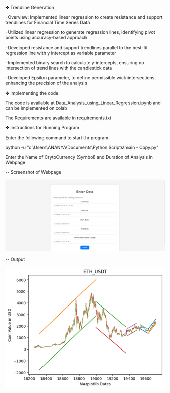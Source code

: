 ✤ Trendline Generation

· Overview: Implemented linear regression to create resistance and support trendlines for Financial Time Series Data

· Utilized linear regression to generate regression lines, identifying pivot points using accuracy-based approach

· Developed resistance and support trendlines parallel to the best-fit regression line with y intercept as variable parameter

· Implemented binary search to calculate y-intercepts, ensuring no intersection of trend lines with the candlestick data

· Developed Epsilon parameter, to define permissible wick intersections, enhancing the precision of the analysis

✤ Implementing the code

The code is available at Data_Analysis_using_Linear_Regression.ipynb and can be implemented on colab

The Requirements are available in requirements.txt

✤ Instructions for Running Program

Enter the following command to start thr program.

python -u "c:\Users\ANANYA\Documents\Python Scripts\main - Copy.py"

Enter the Name of CrytoCurrency (Symbol) and Duration of Analysis in Webpage

-- Screenshot of Webpage

![image](./sample_input.png)

-- Output

![image](./download.png)
